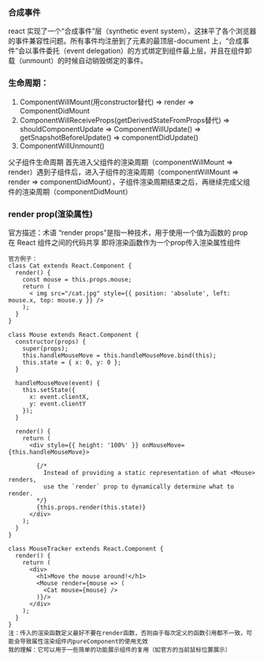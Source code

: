 ### 合成事件
react 实现了一个“合成事件”层（synthetic event system），这抹平了各个浏览器的事件兼容性问题。所有事件均注册到了元素的最顶层-document 上，“合成事件”会以事件委托（event delegation）的方式绑定到组件最上层，并且在组件卸载（unmount）的时候自动销毁绑定的事件。

### 生命周期：
1. ComponentWillMount(用constructor替代) => render => ComponentDidMount
2. ComponentWillReceiveProps(getDerivedStateFromProps替代) => shouldComponentUpdate => ComponentWillUpdate() => getSnapshotBeforeUpdate() => componentDidUpdate() 
3. ComponentWillUnmount()

父子组件生命周期
首先进入父组件的渲染周期（componentWillMount => render）遇到子组件后，进入子组件的渲染周期（componentWillMount => render => componentDidMount），子组件渲染周期结束之后，再继续完成父组件的渲染周期（componentDidMount）

### render prop(渲染属性)
官方描述：术语 “render props”是指一种技术，用于使用一个值为函数的 prop 在 React 组件之间的代码共享
即将渲染函数作为一个prop传入渲染属性组件
```
官方例子：
class Cat extends React.Component {
  render() {
    const mouse = this.props.mouse;
    return (
      < img src="/cat.jpg" style={{ position: 'absolute', left: mouse.x, top: mouse.y }} />
    );
  }
}

class Mouse extends React.Component {
  constructor(props) {
    super(props);
    this.handleMouseMove = this.handleMouseMove.bind(this);
    this.state = { x: 0, y: 0 };
  }

  handleMouseMove(event) {
    this.setState({
      x: event.clientX,
      y: event.clientY
    });
  }

  render() {
    return (
      <div style={{ height: '100%' }} onMouseMove={this.handleMouseMove}>

        {/*
          Instead of providing a static representation of what <Mouse> renders,
          use the `render` prop to dynamically determine what to render.
        */}
        {this.props.render(this.state)}
      </div>
    );
  }
}

class MouseTracker extends React.Component {
  render() {
    return (
      <div>
        <h1>Move the mouse around!</h1>
        <Mouse render={mouse => (
          <Cat mouse={mouse} />
        )}/>
      </div>
    );
  }
}
注：传入的渲染函数定义最好不要在render函数，否则由于每次定义的函数引用都不一致，可能会导致属性渲染组件内pureComponent的使用无效
我的理解：它可以用于一些简单的功能展示组件的复用（如官方的当前鼠标位置展示）
```
